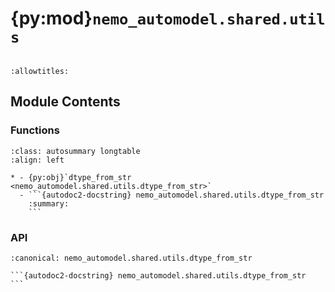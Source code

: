 # {py:mod}`nemo_automodel.shared.utils`

```{py:module} nemo_automodel.shared.utils
```

```{autodoc2-docstring} nemo_automodel.shared.utils
:allowtitles:
```

## Module Contents

### Functions

````{list-table}
:class: autosummary longtable
:align: left

* - {py:obj}`dtype_from_str <nemo_automodel.shared.utils.dtype_from_str>`
  - ```{autodoc2-docstring} nemo_automodel.shared.utils.dtype_from_str
    :summary:
    ```
````

### API

````{py:function} dtype_from_str(val)
:canonical: nemo_automodel.shared.utils.dtype_from_str

```{autodoc2-docstring} nemo_automodel.shared.utils.dtype_from_str
```
````
